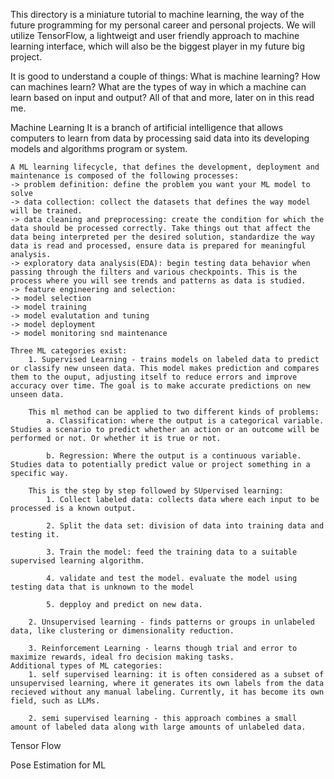This directory is a miniature tutorial to machine learning, the way of the future programming for my personal career and personal projects. We will utilize TensorFlow, a lightweigt and user friendly approach to machine learning interface, which will also be the biggest player in my future big project. 

It is good to understand a couple of things: What is machine learning? How can machines learn? What are the types of way in which a machine can learn based on input and output?
All of that and more, later on in this read me.

Machine Learning
    It is a branch of artificial intelligence that allows computers to learn from data by processing said data into its developing models and algorithms program or system.

    A ML learning lifecycle, that defines the development, deployment and maintenance is composed of the following processes:
    -> problem definition: define the problem you want your ML model to solve
    -> data collection: collect the datasets that defines the way model will be trained.
    -> data cleaning and preprocessing: create the condition for which the data should be processed correctly. Take things out that affect the data being interpreted per the desired solution, standardize the way data is read and processed, ensure data is prepared for meaningful analysis.
    -> exploratory data analysis(EDA): begin testing data behavior when passing through the filters and various checkpoints. This is the process where you will see trends and patterns as data is studied.
    -> feature engineering and selection: 
    -> model selection
    -> model training
    -> model evalutation and tuning
    -> model deployment
    -> model monitoring snd maintenance

    Three ML categories exist:
        1. Supervised Learning - trains models on labeled data to predict or classify new unseen data. This model makes prediction and compares them to the ouput, adjusting itself to reduce errors and improve accuracy over time. The goal is to make accurate predictions on new unseen data. 

        This ml method can be applied to two different kinds of problems:
            a. Classification: where the output is a categorical variable. Studies a scenario to predict whether an action or an outcome will be performed or not. Or whether it is true or not.

            b. Regression: Where the output is a continuous variable. Studies data to potentially predict value or project something in a specific way.
        
        This is the step by step followed by SUpervised learning:
            1. Collect labeled data: collects data where each input to be processed is a known output.

            2. Split the data set: division of data into training data and testing it.

            3. Train the model: feed the training data to a suitable supervised learning algorithm.

            4. validate and test the model. evaluate the model using testing data that is unknown to the model

            5. depploy and predict on new data.

        2. Unsupervised learning - finds patterns or groups in unlabeled data, like clustering or dimensionality reduction.

        3. Reinforcement Learning - learns though trial and error to maximize rewards, ideal fro decision making tasks.
    Additional types of ML categories:
        1. self supervised learning: it is often considered as a subset of unsupervised learning, where it generates its own labels from the data recieved without any manual labeling. Currently, it has become its own field, such as LLMs.

        2. semi supervised learning - this approach combines a small amount of labeled data along with large amounts of unlabeled data. 

    

Tensor Flow

Pose Estimation for ML